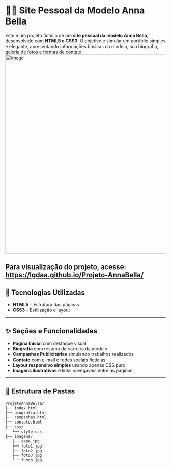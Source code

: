 # 👩‍🎤 Site Pessoal da Modelo Anna Bella

Este é um projeto fictício de um **site pessoal da modelo Anna Bella**, desenvolvido com **HTML5 e CSS3**. O objetivo é simular um portfólio simples e elegante, apresentando informações básicas da modelo, sua biografia, galeria de fotos e formas de contato.
<img width="1341" height="623" alt="image" src="https://github.com/user-attachments/assets/8022fb2b-35e8-4216-b473-5638cc41c71c" />

Para visualização do projeto, acesse: https://lgdaa.github.io/Projeto-AnnaBella/
---

## 🧪 Tecnologias Utilizadas

- **HTML5** – Estrutura das páginas
- **CSS3** – Estilização e layout

---

## ✨ Seções e Funcionalidades

- **Página Inicial** com destaque visual
- **Biografia** com resumo da carreira da modelo
- **Campanhas Publicitárias** simulando trabalhos realizados
- **Contato** com e-mail e redes sociais fictícias
- **Layout responsivo simples** usando apenas CSS puro
- **Imagens ilustrativas** e links navegáveis entre as páginas

---

## 📁 Estrutura de Pastas

````markdown
ProjetoAnnaBella/
├── index.html
├── biografia.html
├── campanhas.html
├── contato.html
├── css/
   └── style.css
├── imagens/
   ├── capa.jpg
   ├── foto1.jpg
   ├── foto2.jpg
   ├── foto3.jpg
   └── fundo.jpg
